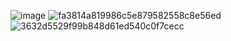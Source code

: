 ![image](https://github.com/from-import/ObservationCalculator/assets/132730866/cac78836-5e59-44ea-a93d-63ec28ec70d9)
![fa3814a819986c5e879582558c8e56ed](https://github.com/from-import/ObservationCalculator/assets/132730866/2fb4a485-31c8-48da-86de-1d58681910aa)
![3632d5529f99b848d61ed540c0f7cecc](https://github.com/from-import/ObservationCalculator/assets/132730866/973062d6-eb7c-43cf-858a-9c0a228b8bac)
